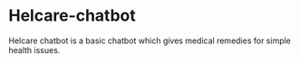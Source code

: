 # Helcare-chatbot
Helcare chatbot is a basic chatbot which gives medical remedies for simple health issues.
